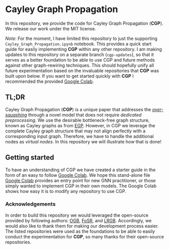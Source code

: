 # Cayley Graph Propagation

In this repository, we provide the code for Cayley Graph Propagation (**CGP**). We release our work under the MIT license.

*Note*: For the moment, I have limited this repository to just the supporting `Cayley_Graph_Propagation.ipynb` notebook. This provides a quick start guide for easily implementing **CGP** within any other repository. I am making updates to this repository on a separate branch (`cgp-updates`), so that it serves as a better foundation to be able to use CGP and future methods against other graph-rewiring techniques. This should hopefully unify all future experimentation based on the invaluable repositories that **CGP** was built upon below. If you want to get started quickly with **CGP** I recommended the provided [Google Colab](https://github.com/josephjwilson/cayley_graph_propagation/blob/main/Cayley_Graph_Propagation.ipynb).

## TL;DR
Cayley Graph Propagation (**CGP**) is a unique paper that addresses the [*over-squashing*](https://arxiv.org/abs/2111.14522) through a novel model that does not require *dedicated preprocessing*. We use the desirable bottleneck-free graph structure, known as Cayley graphs as from [EGP](https://arxiv.org/abs/2210.02997). However, in CGP we leverage the complete Cayley graph structure that may not align perfectly with a corresponding input graph. Therefore, we have to handle the additional nodes as *virtual nodes*. In this repository we will illustrate how that is done!

## Getting started
To have an understanding of CGP we have created a starter guide in the form of an easy to follow [Google Colab](https://github.com/josephjwilson/cayley_graph_propagation/blob/main/Cayley_Graph_Propagation.ipynb). We hope this stand-alone file [Google Colab](https://github.com/josephjwilson/cayley_graph_propagation/blob/main/Cayley_Graph_Propagation.ipynb) provides an entry point for new GNN practitioner, or those simply wanted to implement CGP in their own models. The Google Colab shows how easy it is to modify any repository to use CGP.

### Acknowledgements

In order to build this repository we would leveraged the open-source provided by following authors: [OGB](https://github.com/snap-stanford/ogb), [FoSR](https://github.com/kedar2/FoSR), and [LRGB](https://github.com/vijaydwivedi75/lrgb). Accordingly, we would also like to thank them for making our development process easier. The listed repositories were used as the foundations to be able to easily conduct the experimentation for **CGP**, so many thanks for their open-source repositories.
